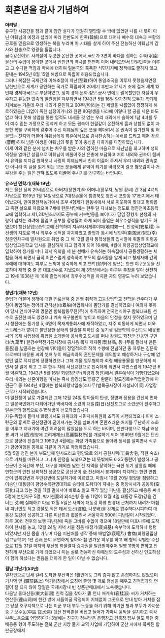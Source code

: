 # 회혼년을 감사 기념하여 <br>
**머리말**<br>
  유구한 시공간을 점과 같이 잠간 살다가 영원히 멸망할 수 밖에 없었던 나를 내 뜻이 아닌 야훼님의 예정과 섭리에 따라 한반도에 한족(韓族)으로 태어나
예수의 대속과 부활의 공로를  믿음으로 영생하는 복을 누리며 이 시대를 살게 하여 주신 전능하신 야훼님께 감사와 찬송으로 영광을 돌립니다. <br>
  금수강산이요. 사계절이 뚜렷한 온난한 곳에서 국토가 3면이 바다를 접하는 수륙(水陸)물산의 수급이 용이한 곳에서 반만년의 역사를 면면히 이어
내려오면서 단일민족을 이루고 그 수다한 적침과 박해에 더하여 일본국의 혹독한 식민지지배 정책에도 굴하지 않고 끝내는 1945년 8월 15일 
해방으로 독립이 허용되었습니다.<br>
  그러나 복잡한 국제간의 이해조절이 지난(至難)하여 통일조국을 이루지 못했을지언정 남한만으로 세계가 공인하는 국가로 확립되어 20세기 후반과
21세기 초에 걸쳐 세계 12번째 경제대국으로 부상하였고, 정치∙경제∙문화∙정보∙군사 면에도 괄목할만한 자질이 우수하고 유능한 민족의 일원임을 자부하면서
1943년 5월 16일 양가친척 모두가 복되게 지켜보는 가운데 우리 내외가 혼인하고 60주년이라는 긴 세월을 시름없이 정정하게 해로하였음은 더없이 족한
심정이거니와 한편 80평생을 나라에 이렇다 할 공을 세운 바도 없고 하다 못해 생업을 통한 업적도 내세울 것 없는 우리 내외에게 슬하에 1남 4녀를 두어
예수 믿는 가정으로 정착케 하고 모든 권속이 한결같이 온전하게 흠과 상함도 없이 과분한 복을 구비하게 갖추어 주신 야훼님의 깊은 뜻을 헤아려서 온 권속이
일가친척 및 허물없는 친지와 더불어 야훼님에게 회혼예식으로 감사찬송하는 예배를 드리고 깨어 경성(警醒)하여 남은 여생을 야훼님의 뜻을 쫓아 충성을 
다하기를 다짐하였습니다.<br>
  이제 이와 같은 분에 넘치는 처우를 받은 자의 겸허한 마음으로 지난날을 회고하며 생의 역정을 얼마간 살핌으로 야훼님이 베풀어주신 은총에 보답하고
저희 내외와 권속이 힘써서 유익을 끼치길 원하오니 사랑의 야훼님께서 친히 이끌어 주셔서 우리 내외와 권속뿐만 아니라 이 글을 읽게 되는 모든 분들에게
유익이 되기를 바라오며 결코 혐오감이나 거부감을 주는 일은 전혀 없도록 이끌어 주시기를 간구하는 바입니다.<br>

**유소년 면학기(재북 19년)**<br>
  저는 울진 장씨 29세손으로 아버지(장한기)와 어머니(황무자, 남원 황씨) 간 3남 4녀의 차남으로 1919년 1월 14일생으로 7대장손家에 함경북도 청진시 포항동
171번지에서 태어났으며, 만여평전작농가에서 조부 4형제가 한동네에서 서로 이웃하여 맞대고 평화롭고 족한 삶으로 자랐으며 7세에 한문서당에는 
한두 달 다녀보는 정도로 청진천마초등학교에 입학하고 제1,2학년초까지도 공부에 거부반응을 보이다가 담임 장형후 선생의 사랑이 넘치는 격려에 힘입고 공부를
정성들여 하게 되어 졸업은 최우수성적을 받기도 하였으며 청진상업보습학교에 진학하여 지무라시게루이찌(地村繁一), 안성직(安星稷) 두 선생의 지도로 역시
최우수 성적을 차지하였고 졸업과 동시에 남만주(南滿洲)철도(주)청준연차구에 열차원으로 취업 중 그 해 12월 열차 통학생들의 입시열에 휘말려
회령공립상업고등학교 입시를 결심하게 되고 합격이 되어 16세때, 4월에 회령공립상업학교에 입학하여 생가를 떠나 외지 유학을 세 분 선배가 유숙하는
하숙집에서 공동생활하는 체험을 하게 되면서 급히 어른스럽게 성숙하여 부모의 참사랑을 알게 되고 형제자매 간의 우애에 대하여도 피부로 느끼며 성숙하게
되고 면학(勉學)에 힘쓰는 한편 야구운동을 선호하며 재학 중 줄 곧 대표선수로 지냈으며 제 3학년에서는 야구부 주장을 맡아 선전하고 19세 1938년 제 16회
졸업식에서 최우수성적을 차지한 자의 영광도 누려 보았습니다.<br>

**청년기(재북 12년)**<br>
졸업과 더불어 장래에 대한 진로선택 중 은행 취직과 고등상업학교 진학을 견주다가 부친이 동업하는 정어리 건착선(巾着船)어업회사에 몸담기를 결심하였으나 여의치 못하여 당시 연식야구의 명문인 함북합동무진(주)에 취직하여 전국연식야구 함북대표팀 선수로 출전한 바도 있었으나 계속 욕구불만이 쌓이고 마음의 안정을 찾지 못하였으며 당시 청진에는 동기생 5, 6명이 목재계통회사에 재직하였고, 자주 회동하게 되면서 더욱 스트레스가 쌓이고 불안정한 상태의 탈출을 꾀하던 중 동기생 김문학의 주선으로 배응룡 씨의 목재 사업장에 취업을 소개받아 응낙하고 도시를 떠나 강원도 화천군 간동면 구만리(九萬里) 한강수력전기공사장에 공사용 목재 제재품(製材品, 통나무를 잘라서 만든 물품)을 납품하는 현장에 뛰어들어 정열적으로 직책 수행에 전념하던 중 하루는 김문학으로부터 배응룡 씨의 셋째 누이 배금숙과의 혼인문제를 제의받고 예상하거나 구상에 없었던 일로 적지않게 당황하였으나 그해 겨울 업무협의차 회령 배응룡家를 방문하게 되면서 잘 알게 되고 그 후 한두 차례 서신교환으로 친숙하게 되면서 자연스럽게 1942년 6월 약혼하고, 1943년 5월 16일 회령청진간(회령과 청진)에서 결혼예식이 거행되었으며 우리 내외는 신혼여행을 마치는 즉시 함경남도 영흥군 완문리 철도침목수작업현장에 파견근무 중 1944년 4월에는 함북회령낙엽송(소나무)벌목공사장이 개설되어 同 사업장 근무가 시작되었습니다.<br>
  미∙일전쟁이 날로 가열되던 그해 12월 24일 맏아들이 탄생, 징병과 징용을 간신히 면하고 일본국민화가 다되어가던 막바지에 소련의 대일(對日)선전포고로 소련군이 진주하고 일본군의 항복으로 8∙15해방이 선포되었습니다.<br>
  자유∙독립에 들떠서 회령에서도 자위대와 시민자치위원회 조직이 시행되었으나 이미 소련군의 흉계로 공산정권이 굳어져가는 것을 살펴가며 혼란스러운 처지를 무난하게 조화를 이루고 지내기에 여간 어려움이 많았음을 토로 하는 바이며, 천만다행으로 처남 배응룡 씨가 서(西)평양에 고려제재소(高麗製材所)를 개설하게 되어 1949년 9월에는 단신으로 평양에 진출하고 1950년 4월에는 회령 가족품으로 돌아와 정세를 살피면서 식구가 평양여행을 핑계로 다같이 가기로 작정하였습니다.<br>
  5월 5일 청진 본가 부모님께 인사드리고 평양으로 와서 공원사택(工員舍宅, 직원 숙소)으로 거처를 마련하고 그나마 안정을 되찾으려는 데 뜻밖에도 6∙25 동란이 발생하고 공산군이 순식간에 부산, 대구를 제외한 남한 전 지역을 장악하는 극한 위기 상황일 때에 연합군의 인천 상륙작전 성공으로 공산군이 全 전선에서 붕괴되며 퇴각하는 한편 연합군이 압록강변과 두만강변에 도달하기에 이르렀고, 마침내 10월 20일 평양을 점령하고 이승만 대통령이 평양수복환영대회로 승리에 도취되어 지내는 중 평양시내가 공동화(空洞化)되고 있는 것을 11월 말에서야 비로소 알고 즉각 월남 피난을 결심하고 배응룡 씨네 5명에 본인식구 5명, 박기현妻의 외4촌형 등 총 11명이 12월 4일 대동강 도강(강을 건너는 것)에 실패하고 다음 12월 5일은 새벽에 대동강 하류 만경대 근처까지 내려가 마침내 피난민도 적고 강물도 적은 데서 도선(渡船, 나룻배)을 강제로 압수하다시피하여 대동강 도강에 성공하고 다른 피난민과 휩쓸려서 서울까지 500리 피난길이 시작되었다. <br>
  하루 30리 전후의 보행 피난길에 죽을 고비를 수없이 겪으며 18일만에 마포나루에 도착하여 한시름 놓고, 12월 24일 저녁 서울 정동 배정기(裵貞基) 숙부댁에 도착하니 텅텅 비었지만 지친 몸을 가누며 다음 피난처를 생각 중에 배범열(裵範烈) 會商(회령공립상업고등학교) 1년 선배 분이 우연하게 찾아와 참 반가운 회우를 하고 배 형의 각별한 주선으로 12월 31일 마지막 부산행 화물열차 승차권을 발급받아주어 일행 11명이 편하고 안전하게 부산으로 가게 되었으니 이는 실로 전능하신 야훼님의 도우심과 선하신 인도하심이 함께 하셨다는 믿음을 더하게 한 일이 아닐 수 없습니다.<br>
  
  **월남 피난기(53년)**<br>
  열차편으로 닷새 걸려 도착한 부산역은 1월인데도 그리 춥지 않고 혼잡하지도 않았으며 기차역 앞 (驛前路上) 먹거리장에서 오징어 졸임 몇 개로 점심을 때우고 친척집과의 연결이 잘 되지 않아 당일은 국제시장내 빈 상품판매대에서 노숙햇습니다.<br>
  다음날 동대신동(東大新洞) 친척 집을 찾아가 妻 언니 배계숙(裵桂淑) 씨가 거처하는 연산동(連山洞)에 한칸 방에 세들이골 작정되어 지체없이 그곳으로 안내 받아 거처를 잡고 당장 호구지책으로 나는 미군 부대 부두 노동을 하기 위해 박기현 형과 부두가 가까운 중구 보수동(中區 寶水洞) 뒷산 천막촌을 비집고 들어가 가마니 움막을 설치하고 즉각 부두노동으로 연명하다가 3월에는 친구가 청부받은 은행창고 건축장 잡부 일도 하던 중 배응룡 형이 주도하는 전북 군산 지방 물자 교역 사업에 가담하여 군산 시에서 폭파된 합판공장에서 

